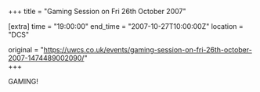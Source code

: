 +++
title = "Gaming Session on Fri 26th October 2007"

[extra]
time = "19:00:00"
end_time = "2007-10-27T10:00:00Z"
location = "DCS"

original = "https://uwcs.co.uk/events/gaming-session-on-fri-26th-october-2007-1474489002090/"    
+++

GAMING\!

